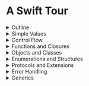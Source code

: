 # A Swift Tour

<details>
	<summary>Outline</summary>

## [Outline](https://docs.swift.org/swift-book/GuidedTour/GuidedTour.html#:~:text=ON%20THIS%20PAGE-,A%20Swift%20Tour,-Tradition%20suggests%20that)

Tradition suggests that the first program in a new language should print the words “Hello, world!” on the screen. In Swift, this can be done in a single line:
```swift
print("Hello, world!")
// Prints "Hello, world!"
```
If you have written code in C or Objective-C, this syntax looks familiar to you—in Swift, this line of code is a complete program. You don’t need to import a separate library for functionality like input/output or string handling. Code written at global scope is used as the entry point for the program, so you don’t need a main() function. You also don’t need to write semicolons at the end of every statement.

This tour gives you enough information to start writing code in Swift by showing you how to accomplish a variety of programming tasks. Don’t worry if you don’t understand something—everything introduced in this tour is explained in detail in the rest of this book.

> NOTE
>
> For the best experience, open this chapter as a playground in Xcode. Playgrounds allow you to edit the code listings and see the result immediately.

---

## 개요

전통적으로 새로운 언어를 사용해서 작성하는 첫 번째 프로그램은 화면에 "Hello, world!"를 출력 하는 것이어야 합니다. 스위프트에서는 이것이 한 줄로 가능합니다:
```swift
print("Hello, world!")
// "Hello, world!" 출력
```
만약 당신이 C 혹은 오브젝트-C 를 사용하여 코드를 작성해 왔다면, 이런 구문은 익숙할 것입니다. 스위프트에서는 이 한 줄의 코드는 완성된 프로그램입니다. 입출력이나 문자열 처리를 위한 별도의 라이브러리를 임포트할 필요 없습니다. 전역 범위에서 쓰인 코드는 프로그램의 엔트리 포인트로 사용 되기 때문에, main() 함수가 필요 없습니다. 또한 모든 문장 뒤에 세미콜론을 붙일 필요도 없습니다. 

이 투어는 다양한 프로그래밍 과제를 해결하는 방법을 보여줌으로써 당신이 코딩을 시작하기에 충분한 정보를 줄 것입니다. 만약 이해하지 못한 것이 있더라도 걱정하지 마십시오. 이 투어에서 소개되는 모든 것들은 이 책의 나머지 부분에서 자세하게 설명할 것입니다. 

> 노트
>
> 최고의 경험을 하기 위해 Xcode의 플레이그라운드로 이 챕터를 여십시오. 플레이그라운드를 이용하여 코드 목록들을 편집하고 그 결과를 바로 볼 수 있습니다. 

---

_* — : dash (, 와 같은 의미)_</br>

---

</details>


<details>
<summary>Simple Values</summary>

## [Simple Values](https://docs.swift.org/swift-book/GuidedTour/GuidedTour.html#:~:text=Download%20Playground-,Simple%20Values,-Use%20let%20to)

Use let to make a constant and var to make a variable. The value of a constant doesn’t need to be known at compile time, but you must assign it a value exactly once. This means you can use constants to name a value that you determine once but use in many places.

```swift
var myVariable = 42
myVariable = 50
let myConstant = 42
```

A constant or variable must have the same type as the value you want to assign to it. However, you don’t always have to write the type explicitly. Providing a value when you create a constant or variable lets the compiler infer its type. In the example above, the compiler infers that `myVariable` is an integer because its initial value is an integer.

If the initial value doesn’t provide enough information (or if isn’t an initial value), specify the type by writing it after the variable, separated by a colon.

```swift
let implicitInteger = 70
let implicitDouble = 70.0
let explicitDouble: Double = 70
```

> EXPERIMENT
>
> Create a constant with an explicit type of `Float` and a value of `4`.
>
> ```swift
> let a: Float = 4
> ```

Values are never implicitly converted to another type. If you need to convert a value to a different type, explicitly make an instance of the desired type.

```swift
let label = "The width is "
let width = 94
let widthLabel = label + String(width)
```

> EXPERIMENT
>
> Try removing the conversion to `String` from the last line. What error do you get?
>
> ```swift
> error: binary operator '+' cannot be applied to operands of type 'String' and 'Int'
> ```

There’s an even simpler way to include values in strings: Write the value in parentheses, and write a backslash (`\`) before the parentheses. For example:

```swift
let apples = 3
let oranges = 5
let appleSummary = "I have \(apples) apples."
let fruitSummary = "I have \(apples + oranges) pieces of fruit."
```

> EXPERIMENT
>
> Use `\()` to include a floating-point calculation in a string and to include someone’s name in a greeting.

Use three double quotation marks (`"""`) for strings that take up multiple lines. Indentation at the start of each quoted line is removed, as long as it matches the indentation of the closing quotation marks. For example:

```swift
let quotation = """
I said "I have \(apples) apples."
And then I said "I have \(apples + oranges) pieces of fruit."
"""
```

Create arrays and dictionaries using brackets (`[]`), and access their elements by writing the index or key in brackets. A comma is allowed after the last element.

```swift
var shoppingList = ["catfish", "water", "tulips"]
shoppingList[1] = "bottle of water"

var occupations = [
    "Malcolm": "Captain",
    "Kaylee": "Mechanic",
]
occupations["Jayne"] = "Public Relations"
```

Arrays automatically grow as you add elements.

```swift
shoppingList.append("blue paint")
print(shoppingList)
```

To create an empty array or dictionary, use the initializer syntax.

```swift
let emptyArray: [String] = []
let emptyDictionary: [String: Float] = [:]
```

If type information can be inferred, you can write an empty array as `[]` and an empty dictionary as `[:]`—for example, when you set a new value for a variable or pass an argument to a function.

```swift
shoppingList = []
occupations = [:]
```

---

## 간단한 값들

상수를 만들기 위해 `let` 을 사용하고, 변수를 만들기 위해 `var` 를 사용하십시오. 상수의 값은 컴파일 타임에 알고 있을 필요는 없지만, 무조건 한번, 그것에 값을 할당해 주어야 합니다. 즉, 당신은 상수를 한번 정해서 여러 군데에서 사용하는 값에 이름을 붙이기 위해 사용할 수 있습니다. 

```swift
var myVariable = 42
myVariable = 50
let myConstant = 42
```

상수나 변수는 반드시 당신이 그것에 할당하고 싶은 값과 같은 타입을 가져야 합니다. 하지만, 항상 타입을 명시적으로 작성해야 하는 것은 아닙니다. 상수나 변수를 생성할 때 값을 제공하면, 컴파일러가 그 타입을 유추할 수 있습니다. 위의 예에서,  `myVariable` 의 초기값이 정수이기 때문에 컴파일러는 이것의 타입을 정수로 유추할 수 있습니다. 

만약 초기값이 충분한 정보를 주지 않거나 혹은 없다면, 변수 뒤에 콜론으로 구분하여 타입을 적어서 지정하십시오. 

```swift
let implicitInteger = 70
let implicitDouble = 70.0
let explicitDouble: Double = 70
```

> 실험
>
> `Float` 타입과  `4` 의 값을 가지는 상수를 생성하십시오.
>
> ```swift
> let a: Float = 4
> ```

값은 결코 암묵적으로 다른 타입으로 변환되지 않습니다. 만약 값을 다른 타입으로 변환해야 한다면, 요구되는 타입의 인스턴스를 명시적으로 만드십시오.

```swift
let label = "The width is "
let width = 94
let widthLabel = label + String(width)
```

> 실험
>
> 마지막 줄에서 `String` 으로 변환하는 것을 제거해 보십시오. 어떤 오류가 발생합니까?
>
> ```swift
> 오류: 이항 연산자 '+'는 'String'과 'Int' 타입의 피연산자에 적용할 수 없습니다.
> ```

문자열에 값을 넣는 더 쉬운 방법이 있습니다. 괄호 안에 값을 적고, 괄호 앞에 백슬래시(`\`) 를 적으십시오. 예를 들어:

```swift
let apples = 3
let oranges = 5
let appleSummary = "I have \(apples) apples."
let fruitSummary = "I have \(apples + oranges) pieces of fruit."
```

> 실험
>
> 문자열에 부동 소수점 계산을 넣고, 인사말에 누군가의 이름을 넣기 위해서 `\()` 를 사용하십시오.  

여러 줄을 차지하는 문자열에서는 세 개의 쌍따옴표 (`"""`) 를 사용하십시오. 닫는 따옴표의 들여쓰기와 일치하는 한, 각 줄의 시작 부분의 들여쓰기는 제거됩니다. 예를 들어:

```swift
let quotation = """
I said "I have \(apples) apples."
And then I said "I have \(apples + oranges) pieces of fruit."
"""
```

괄호 (`[]`)를 사용하여 배열과 딕셔너리를 만들고, 괄호 안에 인덱스나 키값을 적어서 그 인자들에 접근하십시오. 마지막 인자 뒤에 쉼표를 적어도 괜찮습니다. 

```swift
var shoppingList = ["catfish", "water", "tulips"]
shoppingList[1] = "bottle of water"

var occupations = [
    "Malcolm": "Captain",
    "Kaylee": "Mechanic",
]
occupations["Jayne"] = "Public Relations"
```

배열은 인자를 추가하는 만큼 자동으로 증가합니다. 

```swift
shoppingList.append("blue paint")
print(shoppingList)
```

빈 배열이나 딕셔너리를 만드려면, 초기화 구문을 사용하십시오.

```swift
let emptyArray: [String] = []
let emptyDictionary: [String: Float] = [:]
```

타입 정보를 유추할 수 있다면, 빈 배열을 `[]` 로 적을 수 있고, 빈 딕셔너리를 `[:]` 로 적을 수 있습니다. 예를 들어, 변수에 새로운 값을 설정하거나, 인수를 함수에 전달할 때입니다.

```swift
shoppingList = []
occupations = [:]
```

---

_\* specify: 지정하다, 기입하다, 명시하다_</br>
_\* explicit: 명백한</br>_
_\* implicitly: 암묵적으로</br>_
_\* binary operator: 이항 연산자</br>_
_\* operand: 피연산자</br>_
_\* parentheses: 괄호</br>_
_\* floating-point: 부동 소수점</br>_
_\* take up: 차지하다</br>_
_\* as long as: ~하는 한</br>_

---

</details>


<details>
<summary>Control Flow</summary>

## [Control Flow](https://docs.swift.org/swift-book/GuidedTour/GuidedTour.html#:~:text=occupations%20%3D%20%5B%3A%5D-,Control%20Flow,-Use%20if%20and)

Use `if` and `switch` to make conditionals, and use `for`-`in`, `while`, and `repeat`-`while` to make loops. Parentheses around the condition or loop variable are optional. Braces around the body are required.

```swift
let individualScores = [75, 43, 103, 87, 12]
var teamScore = 0
for score in individualScores {
    if score > 50 {
        teamScore += 3
    } else {
        teamScore += 1
    }
}
print(teamScore)
// Prints "11"
```

In an `if` statement, the conditional must be a Boolean expression—this means that code such as `if score { ... }` is an error, not an implicit comparison to zero.

You can use `if` and `let` together to work with values that might be missing. These values are represented as optionals. An optional value either contains a value or contains `nil` to indicate that a value is missing. Write a question mark (`?`) after the type of a value to mark the value as optional.

```swift
var optionalString: String? = "Hello"
print(optionalString == nil)
// Prints "false"

var optionalName: String? = "John Appleseed"
var greeting = "Hello!"
if let name = optionalName {
    greeting = "Hello, \(name)"
}
```

> EXPERIMENT
>
> Change `optionalName` to `nil`. What greeting do you get? Add an `else` clause that sets a different greeting if `optionalName` is `nil`.
>
> ```swift
> var optionalName: String? = nil
> var greeting = "Hello!"
> if let name = optionalName {
>     greeting = "Hello, \(name)"
> } else {
>     greeting = "Hello, is anyone here?"
> }
> ```

If the optional value is `nil`, the conditional is `false` and the code in braces is skipped. Otherwise, the optional value is unwrapped and assigned to the constant after `let`, which makes the unwrapped value available inside the block of code.

Another way to handle optional values is to provide a default value using the `??` operator. If the optional value is missing, the default value is used instead.

```swift
let nickname: String? = nil
let fullName: String = "John Appleseed"
let informalGreeting = "Hi \(nickname ?? fullName)"
```

Switches support any kind of data and a wide variety of comparison operations—they aren’t limited to integers and tests for equality.

```swift
let vegetable = "red pepper"
switch vegetable {
case "celery":
    print("Add some raisins and make ants on a log.")
case "cucumber", "watercress":
    print("That would make a good tea sandwich.")
case let x where x.hasSuffix("pepper"):
    print("Is it a spicy \(x)?")
default:
    print("Everything tastes good in soup.")
}
// Prints "Is it a spicy red pepper?"
```

> EXPERIMENT
>
> Try removing the default case. What error do you get?
>
> ```swift
> error: switch must be exhaustive
> ```

Notice how `let` can be used in a pattern to assign the value that matched the pattern to a constant.

After executing the code inside the switch case that matched, the program exits from the switch statement. Execution doesn’t continue to the next case, so you don’t need to explicitly break out of the switch at the end of each case’s code.

You use `for`-`in` to iterate over items in a dictionary by providing a pair of names to use for each key-value pair. Dictionaries are an unordered collection, so their keys and values are iterated over in an arbitrary order.

```swift
let interestingNumbers = [
    "Prime": [2, 3, 5, 7, 11, 13],
    "Fibonacci": [1, 1, 2, 3, 5, 8],
    "Square": [1, 4, 9, 16, 25],
]
var largest = 0
for (_, numbers) in interestingNumbers {
    for number in numbers {
        if number > largest {
            largest = number
        }
    }
}
print(largest)
// Prints "25"
```

> EXPERIMENT
>
> Replace the `_` with a variable name, and keep track of which kind of number was the largest.

Use `while` to repeat a block of code until a condition changes. The condition of a loop can be at the end instead, ensuring that the loop is run at least once.

```swift
var n = 2
while n < 100 {
    n *= 2
}
print(n)
// Prints "128"

var m = 2
repeat {
    m *= 2
} while m < 100
print(m)
// Prints "128"
```

You can keep an index in a loop by using `..<` to make a range of indexes.

```swift
var total = 0
for i in 0..<4 {
    total += i
}
print(total)
// Prints "6"
```

Use `..<` to make a range that omits its upper value, and use `...` to make a range that includes both values.

---

## 제어 흐름

 `if` 와 `switch`를 사용하여 조건문을 만들고,  `for`-`in`, `while`, 과 `repeat`-`while` 을 사용하여 반복문을 만들 수 있습니다. 조건문과 반복문 변수를 괄호로 감싸는 것은 선택사항입니다. 바디는 반드시 중괄호로 감싸야 합니다. 

```swift
let individualScores = [75, 43, 103, 87, 12]
var teamScore = 0
for score in individualScores {
    if score > 50 {
        teamScore += 3
    } else {
        teamScore += 1
    }
}
print(teamScore)
// "11" 출력
```

`if` 문에서 조건은 반드시 boolean 표현식이어야 합니다. 이것은 `if score { ... }` 같은 코드가 0에 대한 암묵적인 비교가 아니라 오류임을 의미합니다. 

없을지도 모르는 값을 사용하기 위해서 `if` 와 `let` 을 함께 사용할 수 있습니다. 이러한 값들을 옵셔널이라고 합니다. 옵셔널 값은 값을 포함하거나, 값이 없다는 것을 의미하는 `nil` 을 포함합니다. 값을 옵셔널로 표시하려면 값의 타입 뒤에 물음표 (`?`)를 적으십시오.

```swift
var optionalString: String? = "Hello"
print(optionalString == nil)
// "false" 출력

var optionalName: String? = "John Appleseed"
var greeting = "Hello!"
if let name = optionalName {
    greeting = "Hello, \(name)"
}
```

> 실험
>
> `optionalName` 을 `nil`로 바꾸십시오. 어떤 인사말을 얻습니까? `optionalName` 이 `nil`일 때 다른 인사말을 설정하는  `else` 절을 추가하십시오.
>
> ```swift
> var optionalName: String? = nil
> var greeting = "Hello!"
> if let name = optionalName {
>     greeting = "Hello, \(name)"
> } else {
>     greeting = "Hello, is anyone here?"
> }
> ```

옵셔널 값이 `nil` 이면, 조건은 `false` 이고 중괄호 안에 코드는 무시됩니다. 그렇지 않으면, 옵셔널 값은 언랩되고, `let` 뒤에서 상수로 할당되어 코드 블록 안에서 언랩된 값으로 사용할 수 있습니다. 

옵셔널 값을 다루는 다른 방법은 `??` 연산자를 사용하여 디폴트 값을 제공하는 것입니다. 만약 옵셔널 값이 없으면 디폴트 값이 대신 사용됩니다. 

```swift
let nickname: String? = nil
let fullName: String = "John Appleseed"
let informalGreeting = "Hi \(nickname ?? fullName)"
```

스위치문은 모든 종류의 데이터와 넓은 범위의 비교 연산자들을 지원합니다. 그들은 정수와 같은 것을 비교하는 것에 국한되지 않습니다. 

```swift
let vegetable = "red pepper"
switch vegetable {
case "celery":
    print("Add some raisins and make ants on a log.")
case "cucumber", "watercress":
    print("That would make a good tea sandwich.")
case let x where x.hasSuffix("pepper"):
    print("Is it a spicy \(x)?")
default:
    print("Everything tastes good in soup.")
}
// "Is it a spicy red pepper?" 출력
```

> 실험
>
> 디폴트 경우를 제거해 보십시오. 어떤 에러가 생깁니까?
> ```swift
> 오류: switch는 반드시 완전해야 합니다.
> ```

패턴과 일치하는 값을 상수에 할당시키기 위한 패턴에서 `let` 이 어떻게 사용되는지 주목하십시오.

일치하는 switch case 내부의 코드가 실행된 후, 프로그램은 switch 문으로부터 탈출합니다. 다음 case로 연이어 실행되지 않기 때문에, 각 case 코드의 마지막에서 명시적으로 break를 할 필요 없습니다. 

딕셔너리에서 아이템을 반복하기 위해, 각각의 키-값 쌍을 사용하기 위한 이름 쌍을 제공함으로써 `for`-`in` 을 사용합니다. 딕셔너리는 순서가 없는 집합이기 때문에, 그 키와 값들은 임의의 순서로 반복됩니다. 

```swift
let interestingNumbers = [
    "Prime": [2, 3, 5, 7, 11, 13],
    "Fibonacci": [1, 1, 2, 3, 5, 8],
    "Square": [1, 4, 9, 16, 25],
]
var largest = 0
for (_, numbers) in interestingNumbers {
    for number in numbers {
        if number > largest {
            largest = number
        }
    }
}
print(largest)
// "25" 출력
```

> EXPERIMENT
>
> `_`를 변수 이름으로 대체하고, 어떤 종류의 숫자가 가장 큰지 추적하십시오.

조건이 변경될 때까지 코드 블럭을 반복하기 위해 `while` 을 사용하십시오. 반복문의 조건은 마지막에 있을 수 있고, 그것은 반복이 최소한 한번 실행된다는 것을 보장해줍니다.

```swift
var n = 2
while n < 100 {
    n *= 2
}
print(n)
// "128" 출력

var m = 2
repeat {
    m *= 2
} while m < 100
print(m)
// "128" 출력
```

인덱스의 범위를 만드는 `..<` 를 사용하여 반복문의 인덱스를 유지시킬 수 있습니다. 

```swift
var total = 0
for i in 0..<4 {
    total += i
}
print(total)
// "6" 출력
```

더 큰 값은 생략하는 범위를 만들려면 `..<` 을 사용하고, 양쪽 값을 포함하는 범위를 만들려면  `...` 을 사용하십시오.

---

_\* implicit: 절대적인, 함축적인, 암묵적인_</br>
_\* comparison: 비교</br>_
_\* clause: 절</br>_
_\* Otherwise: 그렇지 않으면_</br>
_\* make something available: ~을 사용할 수 있도록 해두다_</br>
_\* exhaustive: 철저한, 완전한, 포괄적인</br>_
_\* executing: 실행_</br>
_\* iterate over: 반복하다_</br>
_\* arbitrary: 임의의</br>_
_\* omit: 생략하다_</br>

---

</details>

<details>
	<summary>Functions and Closures</summary>

## [Functions and Closures](https://docs.swift.org/swift-book/GuidedTour/GuidedTour.html#:~:text=includes%20both%20values.-,Functions%20and%20Closures,-Use%20func%20to)

Use `func` to declare a function. Call a function by following its name with a list of arguments in parentheses. Use `->` to separate the parameter names and types from the function’s return type.

```swift
func greet(person: String, day: String) -> String {
    return "Hello \(person), today is \(day)."
}
greet(person: "Bob", day: "Tuesday")
```

> EXPERIMENT
>
> Remove the `day` parameter. Add a parameter to include today’s lunch special in the greeting.
>
> ```swift
> func greet(person: String, lunchSpecial: String) -> String {
>  return "Hello \(person), today's lunch special is \(lunchSpecial)."
> }
> greet(person: "Bob", lunchSpecial: "Steak")
> ```

By default, functions use their parameter names as labels for their arguments. Write a custom argument label before the parameter name, or write `_` to use no argument label.

```swift
func greet(_ person: String, on day: String) -> String {
    return "Hello \(person), today is \(day)."
}
greet("John", on: "Wednesday")
```

Use a tuple to make a compound value—for example, to return multiple values from a function. The elements of a tuple can be referred to either by name or by number.

```swift
func calculateStatistics(scores: [Int]) -> (min: Int, max: Int, sum: Int) {
    var min = scores[0]
    var max = scores[0]
    var sum = 0
  
    for score in scores {
        if score > max {
            max = score
        } else if score < min {
            min = score
        }
        sum += score
    }

    return (min, max, sum)
}
let statistics = calculateStatistics(scores: [5, 3, 100, 3, 9])
print(statistics.sum)
// Prints "120"
print(statistics.2)
// Prints "120"
```

Functions can be nested. Nested functions have access to variables that were declared in the outer function. You can use nested functions to organize the code in a function that’s long or complex.

```swift
func returnFifteen() -> Int {
    var y = 10
    func add() {
        y += 5
    }
    add()
    return y
}
returnFifteen()
```

Functions are a first-class type. This means that a function can return another function as its value.

```swift
func makeIncrementer() -> ((Int) -> Int) {
    func addOne(number: Int) -> Int {
        return 1 + number
    }
    return addOne
}
var increment = makeIncrementer()
increment(7)
```

A function can take another function as one of its arguments.

```swift
func hasAnyMatches(list: [Int], condition: (Int) -> Bool) -> Bool {
    for item in list {
        if condition(item) {
            return true
        }
    }
    return false
}
func lessThanTen(number: Int) -> Bool {
    return number < 10
}
var numbers = [20, 19, 7, 12]
hasAnyMatches(list: numbers, condition: lessThanTen)
```

Functions are actually a special case of closures: blocks of code that can be called later. The code in a closure has access to things like variables and functions that were available in the scope where the closure was created, even if the closure is in a different scope when it’s executed—you saw an example of this already with nested functions. You can write a closure without a name by surrounding code with braces (`{}`). Use `in` to separate the arguments and return type from the body.

```swift
numbers.map({ (number: Int) -> Int in
    let result = 3 * number
    return result
})
```

> EXPERIMENT
>
> Rewrite the closure to return zero for all odd numbers.
>
> ```swift
> numbers.map({ (number: Int) -> Int in
>  return number % 2 == 0 ? number : 0
> })
> ```

You have several options for writing closures more concisely. When a closure’s type is already known, such as the callback for a delegate, you can omit the type of its parameters, its return type, or both. Single statement closures implicitly return the value of their only statement.

```swift
let mappedNumbers = numbers.map({ number in 3 * number })
print(mappedNumbers)
// Prints "[60, 57, 21, 36]"
```

You can refer to parameters by number instead of by name—this approach is especially useful in very short closures. A closure passed as the last argument to a function can appear immediately after the parentheses. When a closure is the only argument to a function, you can omit the parentheses entirely.

```swift
let sortedNumbers = numbers.sorted { $0 > $1 }
print(sortedNumbers)
// Prints "[20, 19, 12, 7]"
```

---

## 함수와 클로저

`func` 를 사용하여 함수를 선언하십시오. 뒤이어 오는 그 이름과 괄호 안에 있는 인수 목록으로 함수를 호출하십시오. `->` 를 사용하여 매개변수의 이름과 타입을 함수의 반환 타입과 분리시키십시오.

```swift
func greet(person: String, day: String) -> String {
    return "Hello \(person), today is \(day)."
}
greet(person: "Bob", day: "Tuesday")
```

> 실험
>
> 매개변수 `day` 를 지우십시오. 인사말에 오늘의 점심 스페셜을 포함시키기 위해 매개변수를 추가하십시오.
>
> ```swift
> func greet(person: String, lunchSpecial: String) -> String {
>  return "Hello \(person), today's lunch special is \(lunchSpecial)."
> }
> greet(person: "Bob", lunchSpecial: "Steak")
> ```

기본적으로 함수는 매개변수 이름을 인수의 라벨로 사용합니다. 매개변수 이름 앞에 커스텀 인수 라벨을 적거나, `_` 를 사용하여 인수 라벨을 사용하지 않을 수 있습니다. 

```swift
func greet(_ person: String, on day: String) -> String {
    return "Hello \(person), today is \(day)."
}
greet("John", on: "Wednesday")
```

튜플을 사용하여 값 복합체를 만드십시오. 예를 들어, 함수로 부터 여러개의 값을 반환받기 위한 경우입니다. 튜플의 요소들은 이름이나 번호로 참조할 수 있습니다. 

```swift
func calculateStatistics(scores: [Int]) -> (min: Int, max: Int, sum: Int) {
    var min = scores[0]
    var max = scores[0]
    var sum = 0
  
    for score in scores {
        if score > max {
            max = score
        } else if score < min {
            min = score
        }
        sum += score
    }

    return (min, max, sum)
}
let statistics = calculateStatistics(scores: [5, 3, 100, 3, 9])
print(statistics.sum)
// "120" 출력
print(statistics.2)
// "120" 출력
```

함수는 중첩될 수 있습니다. 중첩된 함수는 외부에서 선언된 변수에 대한 접근 권한을 가집니다. 길거나 복잡한 함수의 코드를 구성하기 위해서 중첩된 함수를 사용할 수 있습니다. 

```swift
func returnFifteen() -> Int {
    var y = 10
    func add() {
        y += 5
    }
    add()
    return y
}
returnFifteen()
```

함수는 일급 시민입니다. 이 말은 함수가 다른 함수를 그것의 값으로써 반환할 수 있다는 것을 의미합니다. 

```swift
func makeIncrementer() -> ((Int) -> Int) {
    func addOne(number: Int) -> Int {
        return 1 + number
    }
    return addOne
}
var increment = makeIncrementer()
increment(7)
```

함수는 다른 함수를 그것의 인수 중 하나로 가질 수 있습니다. 

```swift
func hasAnyMatches(list: [Int], condition: (Int) -> Bool) -> Bool {
    for item in list {
        if condition(item) {
            return true
        }
    }
    return false
}
func lessThanTen(number: Int) -> Bool {
    return number < 10
}
var numbers = [20, 19, 7, 12]
hasAnyMatches(list: numbers, condition: lessThanTen)
```

사실 함수는 클로저의 특별한 한 종류입니다. 클로저는 이후에 호출 할 수 있는 코드 블럭입니다. 클로저의 코드는 실행 환경과 상관없이, 클로저가 처음 생성된 환경에서 접근 가능했던 변수와 함수 같은 것들에 접근할 수 있습니다. 이것의 예를 이미 중첩 함수에서 봤습니다. 중괄호(`{}`)로 코드를 감싸서 이름 없이 클로저를 작성할 수 있습니다. `in` 을 사용하여 인수와 반환 타입을 몸통으로 부터 분리시키십시오.

```swift
numbers.map({ (number: Int) -> Int in
    let result = 3 * number
    return result
})
```

> 실험
>
> 모든 홀수에 대해 0을 반환하도록 클로저를 다시 작성하십시오.
>
> ```swift
> numbers.map({ (number: Int) -> Int in
>  return number % 2 == 0 ? number : 0
> })
> ```

클로저를 더 간결하게 작성하는 여러가지 방법이 있습니다. 델리게이트의 콜백 같이 클로저의 타입을 이미 알고 있는 경우에는 변수의 타입과 반환 타입, 혹은 둘 다를 생략할 수 있습니다. 한 줄 짜리 클로저는 암묵적으로 오직 그 줄의 값을 반환합니다.

```swift
let mappedNumbers = numbers.map({ number in 3 * number })
print(mappedNumbers)
// "[60, 57, 21, 36]" 출력
```

이름 대신 번호를 통해 변수를 참조할 수 있습니다. 이런 식의 접근은 매우 짧은 클로저에서 특히 유용합니다. 함수에 마지막 인자로 전달된 클로저는 괄호 뒤에 바로 나타날 수 있습니다. 클로저가 함수의 유일한 인수일 때는 괄호를 완전히 생략할 수 있습니다. 

```swift
let sortedNumbers = numbers.sorted { $0 > $1 }
print(sortedNumbers)
// "[20, 19, 12, 7]" 출력
```

---

_* refer: 참조하다_</br>
_* nest: 중첩하다_</br>
_* concisely: 간결하게_</br>

---

</details>

<details>
	<summary>Objects and Classes</summary>

## [Objects and Classes](https://docs.swift.org/swift-book/GuidedTour/GuidedTour.html#:~:text=19%2C%2012%2C%207%5D%22-,Objects%20and%20Classes,-Use%20class%20followed)

Use `class` followed by the class’s name to create a class. A property declaration in a class is written the same way as a constant or variable declaration, except that it’s in the context of a class. Likewise, method and function declarations are written the same way.

```swift
class Shape {
	var numberOfSides = 0
    func simpleDescription() -> String {
	    return "A shape with \(numberOfSides) sides."
    }
}
```

> EXPERIMENT
>
> Add a constant property with `let`, and add another method that takes an argument.

Create an instance of a class by putting parentheses after the class name. Use dot syntax to access the properties and methods of the instance.

```swift
var shape = Shape()
shape.numberOfSides = 7
var shapeDescription = shape.simpleDescription()
```

This version of the `Shape` class is missing something important: an initializer to set up the class when an instance is created. Use `init` to create one.

```swift
class NamedShape {
    var numberOfSides: Int = 0
    var name: String

    init(name: String) {
        self.name = name
    }

    func simpleDescription() -> String {
        return "A shape with \(numberOfSides) sides."
    }
}
```

Notice how `self` is used to distinguish the `name` property from the `name` argument to the initializer. The arguments to the initializer are passed like a function call when you create an instance of the class. Every property needs a value assigned—either in its declaration (as with `numberOfSides`) or in the initializer (as with `name`).

Use `deinit` to create a deinitializer if you need to perform some cleanup before the object is deallocated.

Subclasses include their superclass name after their class name, separated by a colon. There’s no requirement for classes to subclass any standard root class, so you can include or omit a superclass as needed.

Methods on a subclass that override the superclass’s implementation are marked with `override`—overriding a method by accident, without `override`, is detected by the compiler as an error. The compiler also detects methods with `override` that don’t actually override any method in the superclass.

```swift
class Square: NamedShape {
    var sideLength: Double
  
    init(sideLength: Double, name: String) {
        self.sideLength = sideLength
        super.init(name: name)
        numberOfSides = 4
    }
  
    func area() -> Double {
        return sideLength * sideLength
    }
  
    override func simpleDescription() -> String {
        return "A square with sides of length \(sideLength)."
    }
}
let test = Square(sideLength: 5.2, name: "my test square")
test.area()
test.simpleDescription()
```

> EXPERIMENT
>
> Make another subclass of `NamedShape` called `Circle` that takes a radius and a name as arguments to its initializer. Implement an `area()` and a `simpleDescription()` method on the `Circle` class.

In addition to simple properties that are stored, properties can have a getter and a setter.

```swift
class EquilateralTriangle: NamedShape {
    var sideLength: Double = 0.0
  
    init(sideLength: Double, name: String) {
        self.sideLength = sideLength
        super.init(name: name)
        numberOfSides = 3
    }
  
    var perimeter: Double {
        get {
            return 3.0 * sideLength
        }
        set {
            sideLength = newValue / 3.0
        }
    }
  
    override func simpleDescription() -> String {
        return "An equilateral triangle with sides of length \(sideLength)."
    }
}
var triangle = EquilateralTriangle(sideLength: 3.1, name: "a triangle")
print(triangle.perimeter)
// Prints "9.3"
triangle.perimeter = 9.9
print(triangle.sideLength)
// Prints "3.3000000000000003"
```

In the setter for `perimeter`, the new value has the implicit name `newValue`. You can provide an explicit name in parentheses after `set`.

Notice that the initializer for the `EquilateralTriangle` class has three different steps:

1. Setting the value of properties that the subclass declares.
2. Calling the superclass’s initializer.
3. Changing the value of properties defined by the superclass. Any additional setup work that uses methods, getters, or setters can also be done at this point.

If you don’t need to compute the property but still need to provide code that’s run before and after setting a new value, use `willSet` and `didSet`. The code you provide is run any time the value changes outside of an initializer. For example, the class below ensures that the side length of its triangle is always the same as the side length of its square.

```swift
class TriangleAndSquare {
    var triangle: EquilateralTriangle {
        willSet {
            square.sideLength = newValue.sideLength
        }
    }
    var square: Square {
        willSet {
            triangle.sideLength = newValue.sideLength
        }
    }
    init(size: Double, name: String) {
        square = Square(sideLength: size, name: name)
        triangle = EquilateralTriangle(sideLength: size, name: name)
    }
}

var triangleAndSquare = TriangleAndSquare(size: 10, name: "another test shape")
print(triangleAndSquare.square.sideLength)
// Prints "10.0"
print(triangleAndSquare.triangle.sideLength)
// Prints "10.0"
triangleAndSquare.square = Square(sideLength: 50, name: "larger square")
print(triangleAndSquare.triangle.sideLength)
// Prints "50.0"
```

When working with optional values, you can write `?` before operations like methods, properties, and subscripting. If the value before the `?` is `nil`, everything after the `?` is ignored and the value of the whole expression is `nil`. Otherwise, the optional value is unwrapped, and everything after the `?` acts on the unwrapped value. In both cases, the value of the whole expression is an optional value.

```swift
let optionalSquare: Square? = Square(sideLength: 2.5, name: "optional square")
let sideLength = optionalSquare?.sideLength
```

---

## 객체와 클래스

`class` 뒤에 클래스의 이름을 붙여 클래스를 생성합니다. 클래스에서 속성은 클래스 내부에서라는 것만 제외하면, 상수나 변수와 같은 방식으로 선언됩니다. 마찬가지로, 메소드와 함수 또한 같은 방식으로 선언됩니다. 

```swift
class Shape {
	var numberOfSides = 0
    func simpleDescription() -> String {
	    return "A shape with \(numberOfSides) sides."
    }
}
```

> 실험
>
> `let` 을 사용하여 상수 속성을 추가하고, 인수를 가지는 메소드를 추가하십시오.

클래스의 이름 뒤에 괄호를 넣어서 클래스의 인스턴스를 생성합니다. 점 구문을 사용하여 인스턴스의 속성과 메소드에 접근할 수 있습니다. 

```swift
var shape = Shape()
shape.numberOfSides = 7
var shapeDescription = shape.simpleDescription()
```

이 버전의 `Shape` 클래스는 인스턴스가 생성될 때 클래스를 설정하기 위한 생성자라는 중요한 무언가가 빠져 있습니다. `init` 을 사용하여 생성합니다. 

```swift
class NamedShape {
    var numberOfSides: Int = 0
    var name: String

    init(name: String) {
        self.name = name
    }

    func simpleDescription() -> String {
        return "A shape with \(numberOfSides) sides."
    }
}
```

생성자의 인수 `name` 과 속성 `name` 을 구분하기 위해 `self` 가 어떻게 사용되는지에 주목하십시오. 클래스의 인스턴스를 생성할 때, 생성자의 인수는 함수 호출처럼 전달됩니다. 모든 속성에는 값이 할당되어야 합니다. `numberOfSides` 처럼 선언에서 던지, `name` 처럼 생성자에서 던지. 

객체가 할당 해제되기 전에 약간의 정리가 필요하다면 `deinit` 을 사용하여 디이니셜라이저를 생성합니다.

서브 클래스는 클래스 이름뒤에 콜론으로 구분하여 그들의 슈퍼 클래스의 이름을 포함합니다. 클래스가 어떤 표준 루트 클래스의 하위로 분류될 필요는 없기 때문에, 필요에 따라 슈퍼 클래스를 포함하거나 생략할 수 있습니다. 

슈퍼 클래스의 구현을 재정의한 서브 클래스의 메소드는 `override` 로 표시됩니다. `override` 없이 우연히 메소드를 재정의 하면 컴파일러가 오류로 감지합니다. 또한, `override` 를 사용했지만 실제로는 슈퍼 클래스로의 어떠한 메소드도 재정의한 것이 아니라면 컴파일러가 감지합니다. 

```swift
class Square: NamedShape {
    var sideLength: Double
  
    init(sideLength: Double, name: String) {
        self.sideLength = sideLength
        super.init(name: name)
        numberOfSides = 4
    }
  
    func area() -> Double {
        return sideLength * sideLength
    }
  
    override func simpleDescription() -> String {
        return "A square with sides of length \(sideLength)."
    }
}
let test = Square(sideLength: 5.2, name: "my test square")
test.area()
test.simpleDescription()
```

> 실험
>
> 생성자에 반지름과 이름을 인수로 가지는, `Circle` 이라는 `NamedShape` 의 또 다른 서브 클래스를 생성하십시오. `Circle` 클래스에 `area()` 메소드와 `simpleDescription()` 메소드를 구현하십시오.

프로퍼티는 단순한 저장 뿐만 아니라, 게터와 세터를 가질 수 있습니다. 

```swift
class EquilateralTriangle: NamedShape {
    var sideLength: Double = 0.0
  
    init(sideLength: Double, name: String) {
        self.sideLength = sideLength
        super.init(name: name)
        numberOfSides = 3
    }
  
    var perimeter: Double {
        get {
            return 3.0 * sideLength
        }
        set {
            sideLength = newValue / 3.0
        }
    }
  
    override func simpleDescription() -> String {
        return "An equilateral triangle with sides of length \(sideLength)."
    }
}
var triangle = EquilateralTriangle(sideLength: 3.1, name: "a triangle")
print(triangle.perimeter)
// "9.3" 출력
triangle.perimeter = 9.9
print(triangle.sideLength)
// "3.3000000000000003" 출력
```

`perimeter` 의 세터에서 새로운 값은 암묵적으로 `newValue` 라는 이름을 가집니다. `set` 뒤의 괄호 안에 명시적인 이름을 줄 수도 있습니다. 

`EquilateralTriangle` 클래스의 생성자가 가지고 있는 세가지 다른 단계를 주목하십시오:

1. 서브 클래스가 선언한 속성의 값들을 설정합니다.
2. 서브 클래스의 생성자를 호출합니다.
3. 슈퍼 클래스에서 정의된 속성의 값들을 변경합니다. 메소드, 게터, 혹은 세터를 사용하는 여러 추가적인 설정 작업들 또한 이 시점에 모두 완료할 수 있습니다.

만약 속성을 계산할 필요는 없지만, 여전히 새로운 값을 설정하기 전이나 후에 실행되는 코드를 제공해야 한다면, `willSet` 과 `didSet` 을 사용하십시오. 제공한 코드는 생성자 외부에서 값이 변화할 때마다 실행됩니다. 예를 들어, 아래에 있는 클래스는 삼각형의 빗변의 길이와 사각형의 빗변의 길이가 항상 같다는 것을 보증해줍니다. 

```swift
class TriangleAndSquare {
    var triangle: EquilateralTriangle {
        willSet {
            square.sideLength = newValue.sideLength
        }
    }
    var square: Square {
        willSet {
            triangle.sideLength = newValue.sideLength
        }
    }
    init(size: Double, name: String) {
        square = Square(sideLength: size, name: name)
        triangle = EquilateralTriangle(sideLength: size, name: name)
    }
}

var triangleAndSquare = TriangleAndSquare(size: 10, name: "another test shape")
print(triangleAndSquare.square.sideLength)
// "10.0" 출력
print(triangleAndSquare.triangle.sideLength)
// "10.0" 출력
triangleAndSquare.square = Square(sideLength: 50, name: "larger square")
print(triangleAndSquare.triangle.sideLength)
// "50.0" 출력
```

옵셔널 값을 사용할 때, 메소드, 속성, 그리고 서브스크립팅 같은 작업들 앞에 `?` 를 사용할 수 있습니다. `?` 앞의 값이 `nil` 이면, `?` 뒤의 모든 것들을 무시하고 그 전체 표현식 또한 `nil` 입니다. 그게 아니라 옵셔널 값이 언랩 됐다면 `?` 뒤의 모든 것들은 그 언랩된 값에 대해 실행됩니다. 두 경우 모두 전체 표현식의 값은 옵셔널 값입니다. 

```swift
let optionalSquare: Square? = Square(sideLength: 2.5, name: "optional square")
let sideLength = optionalSquare?.sideLength
```

---

_* deallocate : 할당 해제하다_</br>
_* implementation : 구현_</br>
_* In addition to : 게다가, 뿐만 아니라_</br>
_* perimeter : 둘레_</br>

---

</details>

<details>
	<summary>Enumerations and Structures</summary>

## [Enumerations and Structures](https://docs.swift.org/swift-book/GuidedTour/GuidedTour.html#:~:text=sideLength%20%3D%20optionalSquare%3F.sideLength-,Enumerations%20and%20Structures,-Use%20enum%20to)

Use `enum` to create an enumeration. Like classes and all other named types, enumerations can have methods associated with them.

```swift
enum Rank: Int {
    case ace = 1
    case two, three, four, five, six, seven, eight, nine, ten
    case jack, queen, king

    func simpleDescription() -> String {
        switch self {
        case .ace:
            return "ace"
        case .jack:
            return "jack"
        case .queen:
            return "queen"
        case .king:
            return "king"
        default:
            return String(self.rawValue)
        }
    }
}
let ace = Rank.ace
let aceRawValue = ace.rawValue
```

> EXPERIMENT
>
> Write a function that compares two `Rank` values by comparing their raw values.

By default, Swift assigns the raw values starting at zero and incrementing by one each time, but you can change this behavior by explicitly specifying values. In the example above, `Ace` is explicitly given a raw value of `1`, and the rest of the raw values are assigned in order. You can also use strings or floating-point numbers as the raw type of an enumeration. Use the `rawValue` property to access the raw value of an enumeration case.

Use the `init?(rawValue:)` initializer to make an instance of an enumeration from a raw value. It returns either the enumeration case matching the raw value or `nil` if there’s no matching `Rank`.

```swift
if let convertedRank = Rank(rawValue: 3) {
    let threeDescription = convertedRank.simpleDescription()
}
```

The case values of an enumeration are actual values, not just another way of writing their raw values. In fact, in cases where there isn’t a meaningful raw value, you don’t have to provide one.

```swift
enum Suit {
    case spades, hearts, diamonds, clubs

    func simpleDescription() -> String {
        switch self {
        case .spades:
            return "spades"
        case .hearts:
            return "hearts"
        case .diamonds:
            return "diamonds"
        case .clubs:
            return "clubs"
        }
    }
}
let hearts = Suit.hearts
let heartsDescription = hearts.simpleDescription()
```

> EXPERIMENT
>
> Add a `color()` method to `Suit` that returns “black” for spades and clubs, and returns “red” for hearts and diamonds.

Notice the two ways that the `hearts` case of the enumeration is referred to above: When assigning a value to the `hearts` constant, the enumeration case `Suit.hearts` is referred to by its full name because the constant doesn’t have an explicit type specified. Inside the switch, the enumeration case is referred to by the abbreviated form `.hearts` because the value of `self` is already known to be a suit. You can use the abbreviated form anytime the value’s type is already known.

If an enumeration has raw values, those values are determined as part of the declaration, which means every instance of a particular enumeration case always has the same raw value. Another choice for enumeration cases is to have values associated with the case—these values are determined when you make the instance, and they can be different for each instance of an enumeration case. You can think of the associated values as behaving like stored properties of the enumeration case instance. For example, consider the case of requesting the sunrise and sunset times from a server. The server either responds with the requested information, or it responds with a description of what went wrong.

```swift
enum ServerResponse {
    case result(String, String)
    case failure(String)
}

let success = ServerResponse.result("6:00 am", "8:09 pm")
let failure = ServerResponse.failure("Out of cheese.")

switch success {
case let .result(sunrise, sunset)
    print("Sunrise is at \(sunrise) and sunset is at \(sunset).")
case let .failure(message):
    print("Failure...  \(message)")
}
// Prints "Sunrise is at 6:00 am and sunset is at 8:09 pm."
```

> EXPERIMENT
>
> Add a third case to `ServerResponse` and to the switch.

Notice how the sunrise and sunset times are extracted from the `ServerResponse` value as part of matching the value against the switch cases.

Use `struct` to create a structure. Structures support many of the same behaviors as classes, including methods and initializers. One of the most important differences between structures and classes is that structures are always copied when they’re passed around in your code, but classes are passed by reference.

```swift
struct Card {
    var rank: Rank
    var suit: Suit
    func simpleDescription() -> String {
        return "The \(rank.simpleDescription()) of \(suit.simpleDescription())"
    }
}
let threeOfSpades = Card(rank: .three, suit: .spades)
let threeOfSpadesDescription = threeOfSpades.simpleDescription()
```

> EXPERIMENT
>
> Write a function that returns an array containing a full deck of cards, with one card of each combination of rank and suit.

---

## 열거형과 구조체

`enum` 을 사용하여 열거형을 만듭니다. 클래스와 다른 모든 명명된 타입들처럼 열거형도 관련된 메소드를 가질 수 있습니다. 

```swift
enum Rank: Int {
    case ace = 1
    case two, three, four, five, six, seven, eight, nine, ten
    case jack, queen, king

    func simpleDescription() -> String {
        switch self {
        case .ace:
            return "ace"
        case .jack:
            return "jack"
        case .queen:
            return "queen"
        case .king:
            return "king"
        default:
            return String(self.rawValue)
        }
    }
}
let ace = Rank.ace
let aceRawValue = ace.rawValue
```

> 실험
>
> 두 개의 `Rank` 값을 그들의 원시값으로 비교하는 함수를 작성하십시오.

기본적으로, 스위프트는 0 부터 시작해서 1씩 증가하는 원시값을 할당하지만, 명시적으로 값을 지정해서 그 동작을 변경할 수 있습니다. 위의 예에서 `Ace` 는 명시적으로 1의 값이 주어졌고, 나머지 원시값들은 순서에 따라 할당됩니다. 또한 문자열이나 부동 소수점 숫자도 열거형의 원시 타입으로 사용할 수 있습니다. `rawValue` 속성을 사용하여 열거형 케이스의 원시값에 접근합니다. 

`init?(rawValue:)` 생성자를 사용하여 원시값으로부터 열거형의 인스턴스를 만듭니다. 원시값과 일치하는 열거형 케이스를 반환하거나 만약 일치하는 `Rank` 가 없다면 `nil` 을 반환합니다. 

```swift
if let convertedRank = Rank(rawValue: 3) {
    let threeDescription = convertedRank.simpleDescription()
}
```

열거형의 케이스 값은 그들의 원시값을 작성하는 또 다른 방법이 아니라 실제 값입니다. 사실, 의미있는 원시값이 없다면 꼭 제공할 필요는 없습니다. 

```swift
enum Suit {
    case spades, hearts, diamonds, clubs

    func simpleDescription() -> String {
        switch self {
        case .spades:
            return "spades"
        case .hearts:
            return "hearts"
        case .diamonds:
            return "diamonds"
        case .clubs:
            return "clubs"
        }
    }
}
let hearts = Suit.hearts
let heartsDescription = hearts.simpleDescription()
```

> 실험
>
> `Suit` 에 스페이드와 클럽에는 "검정"을 반환하고, 하트와 다이아몬드에는 "빨강"을 반환하는 `color()` 메소드를 추가하십시오.

위에서 열거형의 `hearts` 케이스를 참조하는 두 가지 방법에 주목하십시오: `hearts` 상수에 값을 할당할 때, 이 상수에 명시적인 타입이 지정되어 있지 않기 때문에, 열거형 케이스 `Suit.hearts` 는 풀네임으로 참조됩니다. 스위치문 내부에서 `self` 의 값은 이미 suit 라고 알려져 있기 때문에, 열거형 케이스는 축약된 `.hearts` 형태로 참조됩니다. 값의 타입을 이미 알고 있다면 언제나 축약된 형태를 사용할 수 있습니다. 

열거형이 원시값을 가지고 있다면, 그 값들은 선언의 일부로써 결정됩니다. 그 말은 특정한 열거형 케이스의 모든 인스턴스들이 같은 원시값을 가진다는 의미입니다. 열거형 케이스에 대한 또 다른 선택은 그 케이스와 관련된 값을 가지는 것입니다. 이 값들은 인스턴스를 생성할 때 결정되고 열거형 케이스의 인스턴스 마다 다를 수 있습니다. 관련된 값들은 열거형 케이스 인스턴스의 저장 프로퍼티 같은 행동으로 생각할 수 있습니다. 예를 들어, 서버에 일출과 일몰 시간을 요청하는 경우를 생각해보십시오. 서버는 요청된 정보와 함께 응답하거나, 무엇이 잘못 되었는지에 대한 설명과 함께 응답합니다. 

```swift
enum ServerResponse {
    case result(String, String)
    case failure(String)
}

let success = ServerResponse.result("6:00 am", "8:09 pm")
let failure = ServerResponse.failure("Out of cheese.")

switch success {
case let .result(sunrise, sunset)
    print("Sunrise is at \(sunrise) and sunset is at \(sunset).")
case let .failure(message):
    print("Failure...  \(message)")
}
// "Sunrise is at 6:00 am and sunset is at 8:09 pm." 출력
```

> 실험
>
> 세 번째 케이스를 `ServerResponse` 와 스위치문에 추가하십시오.

스위치 케이스에 대하여 일치하는 값의 일부분으로써,  `ServerResponse` 값으로부터 일출과 일몰 시간이 어떻게 추출되는지에 주목하십시오.

`struct` 를 사용하여 구조체를 만듭니다. 구조체는 메소드와 생성자를 포함하여 클래스와 동일한 행동을 많이 지원합니다. 구조체와 클래스의 가장 중요한 차이점 중 하나는 코드 안에서 주변으로 전달될 때, 구조체는 항상 복사되고 클래스는 참조로 전달된다는 것입니다. 

```swift
struct Card {
    var rank: Rank
    var suit: Suit
    func simpleDescription() -> String {
        return "The \(rank.simpleDescription()) of \(suit.simpleDescription())"
    }
}
let threeOfSpades = Card(rank: .three, suit: .spades)
let threeOfSpadesDescription = threeOfSpades.simpleDescription()
```

> 실험
>
> 각각의 카드가 rank와 suit의 조합인 카드의 전체 덱을 포함하는 배열을 반환하는 함수를 작성하십시오.

---

_* enumeration : 열거_</br>
_* abbreviated : 축약된_</br>

---

</details>

<details>
	<summary>Protocols and Extensions</summary>

## [Protocols and Extensions](https://docs.swift.org/swift-book/GuidedTour/GuidedTour.html#:~:text=rank%20and%20suit.-,Protocols%20and%20Extensions,-Use%20protocol%20to)

Use `protocol` to declare a protocol.

```swift
protocol ExampleProtocol {
    var simpleDescription: String { get }
    mutating func adjust()
}
```

Classes, enumerations, and structs can all adopt protocols.

```swift
class SimpleClass: ExampleProtocol {
    var simpleDescription: String = "A very simple class."
    var anotherProperty: Int = 69105
    func adjust() {
        simpleDescription += "  Now 100% adjusted."
    }
}
var a = SimpleClass()
a.adjust()
let aDescription = a.simpleDescription

struct SimpleStructure: ExampleProtocol {
    var simpleDescription: String = "A simple structure"
    mutating func adjust() {
        simpleDescription += " (adjusted)"
    }
}
var b = SimpleStructure()
b.adjust()
let bDescription = b.simpleDescription
```

> EXPERIMENT
>
> Add another requirement to `ExampleProtocol`. What changes do you need to make to `SimpleClass` and `SimpleStructure` so that they still conform to the protocol?

Notice the use of the `mutating` keyword in the declaration of `SimpleStructure` to mark a method that modifies the structure. The declaration of `SimpleClass` doesn’t need any of its methods marked as mutating because methods on a class can always modify the class.

Use `extension` to add functionality to an existing type, such as new methods and computed properties. You can use an extension to add protocol conformance to a type that’s declared elsewhere, or even to a type that you imported from a library or framework.

```swift
extension Int: ExampleProtocol {
    var simpleDescription: String {
        return "The number \(self)"
    }
    mutating func adjust() {
        self += 42
    }
}
print(7.simpleDescription)
// Prints "The number 7"
```

> EXPERIMENT
>
> Write an extension for the `Double` type that adds an `absoluteValue` property.

You can use a protocol name just like any other named type—for example, to create a collection of objects that have different types but that all conform to a single protocol. When you work with values whose type is a protocol type, methods outside the protocol definition aren’t available.

```swift
let protocolValue: ExampleProtocol = a
print(protocolValue.simpleDescription)
// Prints "A very simple class.  Now 100% adjusted."
// print(protocolValue.anotherProperty)  // Uncomment to see the error
```

Even though the variable `protocolValue` has a runtime type of `SimpleClass`, the compiler treats it as the given type of `ExampleProtocol`. This means that you can’t accidentally access methods or properties that the class implements in addition to its protocol conformance.

---

## 프로토콜과 익스텐션

`protocol` 을 사용하여 프로토콜을 선언합니다.

```swift
protocol ExampleProtocol {
    var simpleDescription: String { get }
    mutating func adjust()
}
```

클래스, 열거형, 구조체 모두 프로토콜을 채택할 수 있습니다. 

```swift
class SimpleClass: ExampleProtocol {
    var simpleDescription: String = "A very simple class."
    var anotherProperty: Int = 69105
    func adjust() {
        simpleDescription += "  Now 100% adjusted."
    }
}
var a = SimpleClass()
a.adjust()
let aDescription = a.simpleDescription

struct SimpleStructure: ExampleProtocol {
    var simpleDescription: String = "A simple structure"
    mutating func adjust() {
        simpleDescription += " (adjusted)"
    }
}
var b = SimpleStructure()
b.adjust()
let bDescription = b.simpleDescription
```

> 실험
>
> `ExampleProtocol` 에 다른 요구사항을 추가하십시오. `SimpleClass` 와 `SimpleStructure` 가 여전히 프로토콜을 따르게 하기 위해서 어떤 변화가 필요합니까?

`SimpleStructure` 의 선언에서 해당 구조체를 변경하는 메소드를 표시하기 위해 `mutating` 키워드를 사용하는 것에 주목하십시오. 클래스의 메소드는 언제나 해당 클래스를 변경시킬 수 있기 때문에, `SimpleClass` 의 선언에서는 어떠한 메소드에도 mutating 표시를 할 필요가 없습니다. 

`extension` 을 사용하여 새 메소드나 계산 프로퍼티 같은 기능을 기존 타입에 추가합니다. 익스텐션을 사용하여 다른 곳에서 선언된 타입이나, 심지어 라이브러리나 프레임워크에서 임포트해 온 타입에도 프로토콜 적합성을 추가할 수 있습니다. 

```swift
extension Int: ExampleProtocol {
    var simpleDescription: String {
        return "The number \(self)"
    }
    mutating func adjust() {
        self += 42
    }
}
print(7.simpleDescription)
// "The number 7" 출력
```

> 실험
>
> `absoluteValue` 속성을 추가하는 `Double` 타입의 익스텐션을 작성하십시오.

다른 명명된 타입들 처럼 프로토콜 이름을 사용할 수 있습니다. 예를 들어, 다른 타입을 가지지만, 모두 단일 프로토콜을 준수하는 객체의 콜렉션을 생성하기 위해서 입니다. 타입이 프로토콜인 값을 사용할 때, 프로토콜 정의 외부의 메소드는 사용이 불가능합니다. 

```swift
let protocolValue: ExampleProtocol = a
print(protocolValue.simpleDescription)
// "A very simple class.  Now 100% adjusted." 출력
// print(protocolValue.anotherProperty)  // 오류를 보려면 주석을 해제하십시오.
```

비록 `protocolValue` 변수가 `SimpleClass` 의 런타임 타입을 가지더라도, 컴파일러는 이것을 `ExampleProtocol`  타입으로 다룹니다. 즉, 프토토콜 적합성에 더하여 클래스가 구현하는 메소드나 프로퍼티에 우연히 접근할 수 없다는 의미입니다.

---

_* conform : 순응하다, 따르다, 따르게 하다_</br>
_* functionality : 기능_</br>
_* conformance : 적합성_</br>
_* elsewhere : 다른 곳, 어떤 딴곳에_</br>
_* even though : 일지라도, ~비록 ~할지라도_</br>
_* implement : 구현하다_</br>

---

</details>

<details>
	<summary>Error Handling</summary>

## [Error Handling](https://docs.swift.org/swift-book/GuidedTour/GuidedTour.html#:~:text=its%20protocol%20conformance.-,Error%20Handling,-You%20represent%20errors)

You represent errors using any type that adopts the `Error` protocol.

```swift
enum PrinterError: Error {
    case outOfPaper
    case noToner
    case onFire
}
```

Use `throw` to throw an error and `throws` to mark a function that can throw an error. If you throw an error in a function, the function returns immediately and the code that called the function handles the error.

```swift
func send(job: Int, toPrinter printerName: String) throws -> String {
    if printerName == "Never Has Toner" {
        throw PrinterError.noToner
    }
    return "Job sent"
}
```

There are several ways to handle errors. One way is to use `do`-`catch`. Inside the `do` block, you mark code that can throw an error by writing `try` in front of it. Inside the `catch` block, the error is automatically given the name `error` unless you give it a different name.

```swift
do {
    let printerResponse = try send(job: 1040, toPrinter: "Bi Sheng")
    print(printerResponse)
} catch {
    print(error)
}
// Prints "Job sent"
```

> EXPERIMENT
>
> Change the printer name to `"Never Has Toner"`, so that the `send(job:toPrinter:)` function throws an error.

You can provide multiple `catch` blocks that handle specific errors. You write a pattern after `catch` just as you do after `case` in a switch.

```swift
do {
    let printerResponse = try send(job: 1440, toPrinter: "Gutenberg")
    print(printerResponse)
} catch PrinterError.onFire {
    print("I'll just put this over here, with the rest of the fire.")
} catch let printerError as PrinterError {
    print("Printer error: \(printerError).")
} catch {
    print(error)
}
// Prints "Job sent"
```

> EXPERIMENT
>
> Add code to throw an error inside the `do` block. What kind of error do you need to throw so that the error is handled by the first `catch` block? What about the second and third blocks?

Another way to handle errors is to use `try?` to convert the result to an optional. If the function throws an error, the specific error is discarded and the result is `nil`. Otherwise, the result is an optional containing the value that the function returned.

```swift
let printerSuccess = try? send(job: 1884, toPrinter: "Mergenthaler")
let printerFailure = try? send(job: 1885, toPrinter: "Never Has Toner")
```

Use `defer` to write a block of code that’s executed after all other code in the function, just before the function returns. The code is executed regardless of whether the function throws an error. You can use `defer` to write setup and cleanup code next to each other, even though they need to be executed at different times.

```swift
var fridgeIsOpen = false
let fridgeContent = ["milk", "eggs", "leftovers"]

func fridgeContains(_ food: String) -> Bool {
    fridgeIsOpen = true
    defer {
        fridgeIsOpen = false
    }
    
    let result = fridgeContent.contains(food)
    return result
}
fridgeContains("banana")
print(fridgeIsOpen)
// Prints "false"
```

---

## 오류 처리

`Error` 프로토콜을 채택한 어떤 타입이든 사용해서 오류를 표시할 수 있습니다. 

```swift
enum PrinterError: Error {
    case outOfPaper
    case noToner
    case onFire
}
```

`throw` 를 사용하여 오류를 던지고 `throws` 를 사용하여 오류를 던질 수 있는 함수를 표시합니다. 함수 안에서 오류를 던지면, 함수는 바로 반환되고 함수를 호출한 코드가 오류를 처리합니다. 

```swift
func send(job: Int, toPrinter printerName: String) throws -> String {
    if printerName == "Never Has Toner" {
        throw PrinterError.noToner
    }
    return "Job sent"
}
```

오류를 처리하는 여러가지 방법이 있습니다. 한 가지 방법은  `do`-`catch` 를 사용하는 것입니다. `do` 블럭 안에서, 그 앞에 `try` 를 작성하여 오류를 던질 수 있는 코드를 표시합니다. `catch` 블럭 안에서, 다른 이름을 주지 않는 다면 오류는 자동으로 `error` 라는 이름을 가집니다. 

```swift
do {
    let printerResponse = try send(job: 1040, toPrinter: "Bi Sheng")
    print(printerResponse)
} catch {
    print(error)
}
// "Job sent" 출력
```

> 실험
>
> 프린터 이름을 `"Never Has Toner"` 로 바꾸어서 `send(job:toPrinter:)` 함수가 오류를 던지도록 해보십시오.

여러 개의 `catch` 블럭을 제공해서 각각의 오류를 처리할 수 있습니다. 스위치 안의 `case` 뒤에 한 것처럼  `catch` 뒤에 패턴을 작성합니다. 

```swift
do {
    let printerResponse = try send(job: 1440, toPrinter: "Gutenberg")
    print(printerResponse)
} catch PrinterError.onFire {
    print("I'll just put this over here, with the rest of the fire.")
} catch let printerError as PrinterError {
    print("Printer error: \(printerError).")
} catch {
    print(error)
}
// "Job sent" 출력
```

> 실험
>
> `do` 블럭 안에서 오류를 발생시키기 위해 코드를 추가하십시오. 오류가 첫 번째 `catch` 블럭에서 처리되려면 어떤 종류의 오류를 발생시켜야 합니까? 두 번째와 세 번째에 대해서는 어떻게 해야합니까?

오류를 처리하는 또 다른 방법은 `try?` 를 사용하여 결과를 옵셔널로 바꾸는 것입니다. 함수가 오류를 발생시키면, 특정 오류는 버려지고 결과는 `nil` 이 됩니다. 그렇지 않으면, 결과는 함수가 반환한 값을 포함하고 있는 옵셔널이 됩니다. 

```swift
let printerSuccess = try? send(job: 1884, toPrinter: "Mergenthaler")
let printerFailure = try? send(job: 1885, toPrinter: "Never Has Toner")
```

`defer` 를 사용하여, 함수가 반환되기 직전에, 함수의 다른 모든 코드 이후에 실행되는 코드 블럭을 작성할 수 있습니다. 함수가 오류를 발생시키는지 아닌지에 상관없이 코드가 실행됩니다. 다른 시간에 실행되어야 하더라도 `defer` 를 사용하여 셋업과 클린업 코드를 나란히 작성할 수 있습니다. 

```swift
var fridgeIsOpen = false
let fridgeContent = ["milk", "eggs", "leftovers"]

func fridgeContains(_ food: String) -> Bool {
    fridgeIsOpen = true
    defer {
        fridgeIsOpen = false
    }
    
    let result = fridgeContent.contains(food)
    return result
}
fridgeContains("banana")
print(fridgeIsOpen)
// "false" 출력
```

---

_* next to each other : 서로 옆에, 나란히_</br>

---

</details>

<details>
	<summary>Generics</summary>

## [Generics](https://docs.swift.org/swift-book/GuidedTour/GuidedTour.html#:~:text=//%20Prints%20%22false%22-,Generics,-Write%20a%20name)

Write a name inside angle brackets to make a generic function or type.

```swift
func makeArray<Item>(repeating item: Item, numberOfTimes: Int) -> [Item] {
    var result: [Item] = []
    for _ in 0..<numberOfTimes {
        result.append(item)
    }
    return result
}
makeArray(repeating: "knock", numberOfTimes: 4)
```

You can make generic forms of functions and methods, as well as classes, enumerations, and structures.

```swift
// Reimplement the Swift standard library's optional type
enum OptionalValue<Wrapped> {
    case none
    case some(Wrapped)
}
var possibleInteger: OptionalValue<Int> = .none
possibleInteger = .some(100)
```

Use `where` right before the body to specify a list of requirements—for example, to require the type to implement a protocol, to require two types to be the same, or to require a class to have a particular superclass.

```swift
func anyCommonElements<T: Sequence, U: Sequence>(_ lhs: T, _ rhs: U) -> Bool
    where T.Element: Equatable, T.Element == U.Element
{
    for lhsItem in lhs {
        for rhsItem in rhs {
            if lhsItem == rhsItem {
                return true
            }
        }
    }
    return false
}
anyCommonElements([1, 2, 3], [3])
```

> EXPERIMENT
>
> Modify the `anyCommonElements(_:_:)` function to make a function that returns an array of the elements that any two sequences have in common.

Writing `<T: Equatable>` is the same as writing `<T> ... where T: Equatable`.

---

## 제네릭

꺽쇠 괄호 안에 이름을 작성하여 제네릭 함수와 타입을 만듭니다. 

```swift
func makeArray<Item>(repeating item: Item, numberOfTimes: Int) -> [Item] {
    var result: [Item] = []
    for _ in 0..<numberOfTimes {
        result.append(item)
    }
    return result
}
makeArray(repeating: "knock", numberOfTimes: 4)
```

클래스, 열거형, 구조체는 물론 함수와 메소드의 제네릭 형태를 만들 수 있습니다. 

```swift
// 스위프트 표준 라이브러리의 옵셔널 타입 재구현
enum OptionalValue<Wrapped> {
    case none
    case some(Wrapped)
}
var possibleInteger: OptionalValue<Int> = .none
possibleInteger = .some(100)
```

본문 바로 직전에 `where` 를 사용하여 요구사항 목록을 지정하십시오. 예를 들어, 타입이 프로토콜을 구현하도록 요구하거나, 두 타입이 동일한 것을 요구하거나, 클래스가 특정한 슈퍼 클래스를 가지도록 요구합니다. 

```swift
func anyCommonElements<T: Sequence, U: Sequence>(_ lhs: T, _ rhs: U) -> Bool
    where T.Element: Equatable, T.Element == U.Element
{
    for lhsItem in lhs {
        for rhsItem in rhs {
            if lhsItem == rhsItem {
                return true
            }
        }
    }
    return false
}
anyCommonElements([1, 2, 3], [3])
```

> 실험
>
> `anyCommonElements(_:_:)` 함수가 어떤 두 시퀀스의 공통 요소 배열을 반환하는 함수가 되도록 수정하십시오.

`<T: Equatable>` 을 쓰는 것은  `<T> ... where T: Equatable` 을 쓰는 것과 동일합니다. 

---

_* angle bracket : 꺽쇠 괄호_</br>
_* as well as : 게다가_</br>
_* reimplement : 재구현_</br>
_* right before : 바로 직전_</br>

---

</details>


